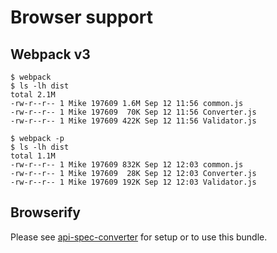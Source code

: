 # Browser support

## Webpack v3

```shell
$ webpack
$ ls -lh dist
total 2.1M
-rw-r--r-- 1 Mike 197609 1.6M Sep 12 11:56 common.js
-rw-r--r-- 1 Mike 197609  70K Sep 12 11:56 Converter.js
-rw-r--r-- 1 Mike 197609 422K Sep 12 11:56 Validator.js
```

```shell
$ webpack -p
$ ls -lh dist
total 1.1M
-rw-r--r-- 1 Mike 197609 832K Sep 12 12:03 common.js
-rw-r--r-- 1 Mike 197609  28K Sep 12 12:03 Converter.js
-rw-r--r-- 1 Mike 197609 192K Sep 12 12:03 Validator.js
```

## Browserify

Please see [api-spec-converter](https://github.com/LucyBot-Inc/api-spec-converter/) for setup or to use this bundle.
